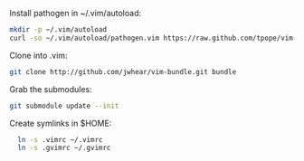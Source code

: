 Install pathogen in ~/.vim/autoload:
```sh
mkdir -p ~/.vim/autoload
curl -so ~/.vim/autoload/pathogen.vim https://raw.github.com/tpope/vim-pathogen/master/autoload/pathogen.vim
```

Clone into .vim:
```sh
git clone http://github.com/jwhear/vim-bundle.git bundle
```

Grab the submodules:
```sh
git submodule update --init
```

Create symlinks in $HOME:
```sh
  ln -s .vimrc ~/.vimrc
  ln -s .gvimrc ~/.gvimrc
```
